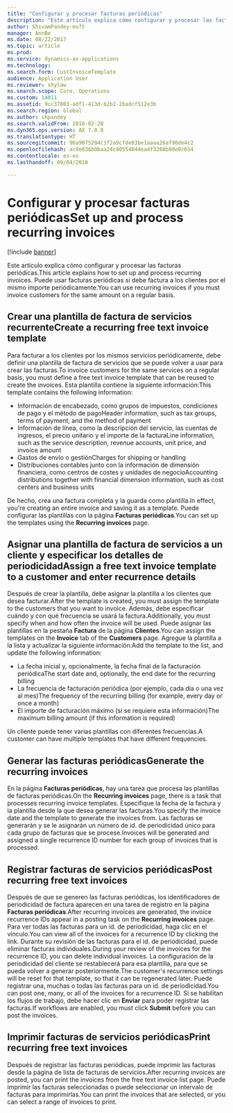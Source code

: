 ```yaml
---
title: "Configurar y procesar facturas periódicas"
description: "Este artículo explica cómo configurar y procesar las facturas periódicas. Puede usar facturas periódicas si debe factura a los clientes por el mismo importe periódicamente."
author: ShivamPandey-msft
manager: AnnBe
ms.date: 08/22/2017
ms.topic: article
ms.prod: 
ms.service: dynamics-ax-applications
ms.technology: 
ms.search.form: CustInvoiceTemplate
audience: Application User
ms.reviewer: shylaw
ms.search.scope: Core, Operations
ms.custom: 14011
ms.assetid: 9cc37003-adf1-413d-b2b2-2badcf512e3b
ms.search.region: Global
ms.author: shpandey
ms.search.validFrom: 2016-02-28
ms.dyn365.ops.version: AX 7.0.0
ms.translationtype: HT
ms.sourcegitcommit: 96a9075294c1f2a9cfde03be1aaaa26af90de4c2
ms.openlocfilehash: ac9e836b0baa24c40554844ea4f3288b80e0c654
ms.contentlocale: es-es
ms.lasthandoff: 09/04/2018

---
```


# <a name="set-up-and-process-recurring-invoices"></a><span data-ttu-id="09d91-104">Configurar y procesar facturas periódicas</span><span class="sxs-lookup"><span data-stu-id="09d91-104">Set up and process recurring invoices</span></span>

[!include [banner](../includes/banner.md)]

<span data-ttu-id="09d91-105">Este artículo explica cómo configurar y procesar las facturas periódicas.</span><span class="sxs-lookup"><span data-stu-id="09d91-105">This article explains how to set up and process recurring invoices.</span></span> <span data-ttu-id="09d91-106">Puede usar facturas periódicas si debe factura a los clientes por el mismo importe periódicamente.</span><span class="sxs-lookup"><span data-stu-id="09d91-106">You can use recurring invoices if you must invoice customers for the same amount on a regular basis.</span></span>

<a name="create-a-recurring-free-text-invoice-template"></a><span data-ttu-id="09d91-107">Crear una plantilla de factura de servicios recurrente</span><span class="sxs-lookup"><span data-stu-id="09d91-107">Create a recurring free text invoice template</span></span>
---------------------------------------------

<span data-ttu-id="09d91-108">Para facturar a los clientes por los mismos servicios periódicamente, debe definir una plantilla de factura de servicios que se puede volver a usar para crear las facturas.</span><span class="sxs-lookup"><span data-stu-id="09d91-108">To invoice customers for the same services on a regular basis, you must define a free text invoice template that can be reused to create the invoices.</span></span> <span data-ttu-id="09d91-109">Esta plantilla contiene la siguiente información:</span><span class="sxs-lookup"><span data-stu-id="09d91-109">This template contains the following information:</span></span>

-   <span data-ttu-id="09d91-110">Información de encabezado, como grupos de impuestos, condiciones de pago y el método de pago</span><span class="sxs-lookup"><span data-stu-id="09d91-110">Header information, such as tax groups, terms of payment, and the method of payment</span></span>
-   <span data-ttu-id="09d91-111">Información de línea, como la descripción del servicio, las cuentas de ingresos, el precio unitario y el importe de la factura</span><span class="sxs-lookup"><span data-stu-id="09d91-111">Line information, such as the service description, revenue accounts, unit price, and invoice amount</span></span>
-   <span data-ttu-id="09d91-112">Gastos de envío o gestión</span><span class="sxs-lookup"><span data-stu-id="09d91-112">Charges for shipping or handling</span></span>
-   <span data-ttu-id="09d91-113">Distribuciones contables junto con la información de dimensión financiera, como centros de costes y unidades de negocio</span><span class="sxs-lookup"><span data-stu-id="09d91-113">Accounting distributions together with financial dimension information, such as cost centers and business units</span></span>

<span data-ttu-id="09d91-114">De hecho, crea una factura completa y la guarda como plantilla.</span><span class="sxs-lookup"><span data-stu-id="09d91-114">In effect, you're creating an entire invoice and saving it as a template.</span></span> <span data-ttu-id="09d91-115">Puede configurar las plantillas con la página **Facturas periódicas**.</span><span class="sxs-lookup"><span data-stu-id="09d91-115">You can set up the templates using the **Recurring invoices** page.</span></span>

## <a name="assign-a-free-text-invoice-template-to-a-customer-and-enter-recurrence-details"></a><span data-ttu-id="09d91-116">Asignar una plantilla de factura de servicios a un cliente y especificar los detalles de periodicidad</span><span class="sxs-lookup"><span data-stu-id="09d91-116">Assign a free text invoice template to a customer and enter recurrence details</span></span>
<span data-ttu-id="09d91-117">Después de crear la plantilla, debe asignar la plantilla a los clientes que desea facturar.</span><span class="sxs-lookup"><span data-stu-id="09d91-117">After the template is created, you must assign the template to the customers that you want to invoice.</span></span> <span data-ttu-id="09d91-118">Además, debe especificar cuándo y con qué frecuencia se usará la factura.</span><span class="sxs-lookup"><span data-stu-id="09d91-118">Additionally, you must specify when and how often the invoice will be used.</span></span> <span data-ttu-id="09d91-119">Puede asignar las plantillas en la pestaña **Factura** de la página **Clientes**.</span><span class="sxs-lookup"><span data-stu-id="09d91-119">You can assign the templates on the **Invoice** tab of the **Customers** page.</span></span> <span data-ttu-id="09d91-120">Agregue la plantilla a la lista y actualizar la siguiente información:</span><span class="sxs-lookup"><span data-stu-id="09d91-120">Add the template to the list, and update the following information:</span></span>

-   <span data-ttu-id="09d91-121">La fecha inicial y, opcionalmente, la fecha final de la facturación periódica</span><span class="sxs-lookup"><span data-stu-id="09d91-121">The start date and, optionally, the end date for the recurring billing</span></span>
-   <span data-ttu-id="09d91-122">La frecuencia de facturación periódica (por ejemplo, cada día o una vez al mes)</span><span class="sxs-lookup"><span data-stu-id="09d91-122">The frequency of the recurring billing (for example, every day or once a month)</span></span>
-   <span data-ttu-id="09d91-123">El importe de facturación máximo (si se requiere esta información)</span><span class="sxs-lookup"><span data-stu-id="09d91-123">The maximum billing amount (if this information is required)</span></span>

<span data-ttu-id="09d91-124">Un cliente puede tener varias plantillas con diferentes frecuencias.</span><span class="sxs-lookup"><span data-stu-id="09d91-124">A customer can have multiple templates that have different frequencies.</span></span>

## <a name="generate-the-recurring-invoices"></a><span data-ttu-id="09d91-125">Generar las facturas periódicas</span><span class="sxs-lookup"><span data-stu-id="09d91-125">Generate the recurring invoices</span></span>
<span data-ttu-id="09d91-126">En la página **Facturas periódicas**, hay una tarea que procesa las plantillas de facturas periódicas.</span><span class="sxs-lookup"><span data-stu-id="09d91-126">On the **Recurring invoices** page, there is a task that processes recurring invoice templates.</span></span> <span data-ttu-id="09d91-127">Especifique la fecha de la factura y la plantilla desde la que desea generar las facturas.</span><span class="sxs-lookup"><span data-stu-id="09d91-127">You specify the invoice date and the template to generate the invoices from.</span></span> <span data-ttu-id="09d91-128">Las facturas se generarán y se le asignarán un número de id. de periodicidad único para cada grupo de facturas que se procese.</span><span class="sxs-lookup"><span data-stu-id="09d91-128">Invoices will be generated and assigned a single recurrence ID number for each group of invoices that is processed.</span></span>

<a name="post-recurring-free-text-invoices"></a><span data-ttu-id="09d91-129">Registrar facturas de servicios periódicas</span><span class="sxs-lookup"><span data-stu-id="09d91-129">Post recurring free text invoices</span></span>
---------------------------------

<span data-ttu-id="09d91-130">Después de que se generen las facturas periódicas, los identificadores de periodicidad de factura aparecen en una tarea de registro en la página **Facturas periódicas**.</span><span class="sxs-lookup"><span data-stu-id="09d91-130">After recurring invoices are generated, the invoice recurrence IDs appear in a posting task on the **Recurring invoices** page.</span></span> <span data-ttu-id="09d91-131">Para ver todas las facturas para un id. de periodicidad, haga clic en el vínculo.</span><span class="sxs-lookup"><span data-stu-id="09d91-131">You can view all of the invoices for a recurrence ID by clicking the link.</span></span> <span data-ttu-id="09d91-132">Durante su revisión de las facturas para el id. de periodicidad, puede eliminar facturas individuales.</span><span class="sxs-lookup"><span data-stu-id="09d91-132">During your review of the invoices for the recurrence ID, you can delete individual invoices.</span></span> <span data-ttu-id="09d91-133">La configuración de la periodicidad del cliente se restablecerá para esa plantilla, para que se pueda volver a generar posteriormente.</span><span class="sxs-lookup"><span data-stu-id="09d91-133">The customer's recurrence settings will be reset for that template, so that it can be regenerated later.</span></span> <span data-ttu-id="09d91-134">Puede registrar una, muchas o todas las facturas para un id. de periodicidad.</span><span class="sxs-lookup"><span data-stu-id="09d91-134">You can post one, many, or all of the invoices for a recurrence ID.</span></span> <span data-ttu-id="09d91-135">Si se habilitan los flujos de trabajo, debe hacer clic en **Enviar** para poder registrar las facturas.</span><span class="sxs-lookup"><span data-stu-id="09d91-135">If workflows are enabled, you must click **Submit** before you can post the invoices.</span></span>

<a name="print-recurring-free-text-invoices"></a><span data-ttu-id="09d91-136">Imprimir facturas de servicios periódicas</span><span class="sxs-lookup"><span data-stu-id="09d91-136">Print recurring free text invoices</span></span>
----------------------------------

<span data-ttu-id="09d91-137">Después de registrar las facturas periódicas, puede imprimir las facturas desde la página de lista de facturas de servicios.</span><span class="sxs-lookup"><span data-stu-id="09d91-137">After recurring invoices are posted, you can print the invoices from the free text invoice list page.</span></span> <span data-ttu-id="09d91-138">Puede imprimir las facturas seleccionadas o puede seleccionar un intervalo de facturas para imprimirlas.</span><span class="sxs-lookup"><span data-stu-id="09d91-138">You can print the invoices that are selected, or you can select a range of invoices to print.</span></span>




